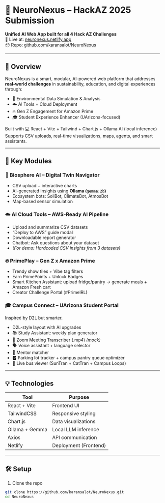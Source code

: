 # 🧠 NeuroNexus – HackAZ 2025 Submission

**Unified AI Web App built for all 4 Hack AZ Challenges**  
📍 Live at: [neuronexus.netlify.app](https://neuronexus.netlify.app)  
📦 Repo: [github.com/karansalot/NeuroNexus](https://github.com/karansalot/NeuroNexus)

---

## 🚀 Overview

NeuroNexus is a smart, modular, AI-powered web platform that addresses **real-world challenges** in sustainability, education, and digital experiences through:

- 🌱 Environmental Data Simulation & Analysis
- ☁️ AI Tools + Cloud Deployment
- 🔥 Gen Z Engagement for Amazon Prime
- 🎓 Student Experience Enhancer (UArizona-focused)

Built with 💻 React + Vite + Tailwind + Chart.js + Ollama AI (local inference)  
Supports CSV uploads, real-time visualizations, maps, agents, and smart assistants.

---

## 🧩 Key Modules

### 🌱 **Biosphere AI** – Digital Twin Navigator  
- CSV upload + interactive charts  
- AI-generated insights using **Ollama (`gemma:2b`)**  
- Ecosystem bots: SoilBot, ClimateBot, AtmosBot  
- Map-based sensor simulation

### ☁️ **AI Cloud Tools** – AWS-Ready AI Pipeline  
- Upload and summarize CSV datasets  
- “Deploy to AWS” guide modal  
- Downloadable report generator  
- Chatbot: Ask questions about your dataset  
- *(For demo: Hardcoded CSV insights from 3 datasets)*

### 🔥 **PrimePlay** – Gen Z x Amazon Prime  
- Trendy show tiles + Vibe tag filters  
- Earn PrimePoints + Unlock Badges  
- Smart Kitchen Assistant: upload fridge/pantry → generate meals + Amazon Fresh cart  
- Creator Challenge Portal (#PrimeIRL)

### 🎓 **Campus Connect** – UArizona Student Portal  
Inspired by D2L but smarter.

- D2L-style layout with AI upgrades  
- 📚 Study Assistant: weekly plan generator  
- 🧠 Zoom Meeting Transcriber (.mp4) *(mock)*  
- 🗣️ Voice assistant + language selector  
- 👥 Mentor matcher  
- 🅿️ Parking lot tracker + campus pantry queue optimizer  
- 🚌 Live bus viewer (SunTran + CatTran + Campus Loops)

---

## 💡 Technologies

| Tool        | Purpose                  |
|-------------|---------------------------|
| React + Vite | Frontend UI               |
| TailwindCSS | Responsive styling        |
| Chart.js    | Data visualizations       |
| Ollama + Gemma | Local LLM inference   |
| Axios       | API communication         |
| Netlify     | Deployment (Frontend)     |

---

## 🛠️ Setup

1. Clone the repo  
```bash
git clone https://github.com/karansalot/NeuroNexus.git
cd NeuroNexus
